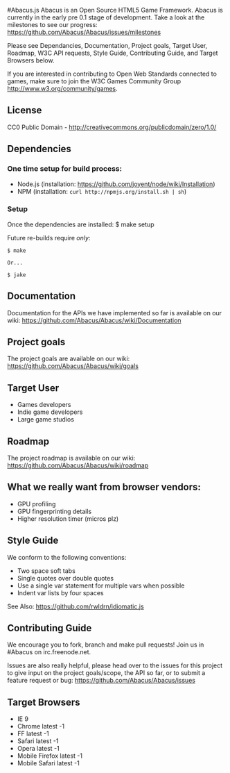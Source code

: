 #Abacus.js
Abacus is an Open Source HTML5 Game Framework. Abacus is currently in the early pre 0.1 stage of development. Take a look at the milestones to see our progress: https://github.com/Abacus/Abacus/issues/milestones

Please see Dependancies, Documentation, Project goals, Target User, Roadmap, W3C API requests, Style Guide, Contributing Guide, and Target Browsers below.

If you are interested in contributing to Open Web Standards connected to games, make sure to join the W3C Games Community Group http://www.w3.org/community/games.

## License

CC0 Public Domain - http://creativecommons.org/publicdomain/zero/1.0/

## Dependencies
### One time setup for build process:
* Node.js (installation: https://github.com/joyent/node/wiki/Installation)
* NPM (installation: ```curl http://npmjs.org/install.sh | sh```)

### Setup
Once the dependencies are installed:
	$ make setup

Future re-builds require _only_:

	$ make

	Or...

	$ jake


## Documentation
Documentation for the APIs we have implemented so far is available on our wiki: https://github.com/Abacus/Abacus/wiki/Documentation

## Project goals
The project goals are available on our wiki: https://github.com/Abacus/Abacus/wiki/goals

## Target User
* Games developers
* Indie game developers
* Large game studios

## Roadmap
The project roadmap is available on our wiki: https://github.com/Abacus/Abacus/wiki/roadmap


## What we really want from browser vendors:
* GPU profiling
* GPU fingerprinting details
* Higher resolution timer (micros plz)


## Style Guide
We conform to the following conventions:

* Two space soft tabs
* Single quotes over double quotes
* Use a single var statement for multiple vars when possible
* Indent var lists by four spaces

See Also: https://github.com/rwldrn/idiomatic.js

## Contributing Guide
We encourage you to fork, branch and make pull requests! Join us in #Abacus on irc.freenode.net.

Issues are also really helpful, please head over to the issues for this project to give input on the project goals/scope, the API so far, or to submit a feature request or bug: https://github.com/Abacus/Abacus/issues

## Target Browsers
* IE 9
* Chrome latest -1
* FF latest -1
* Safari latest -1
* Opera latest -1
* Mobile Firefox latest -1
* Mobile Safari latest -1